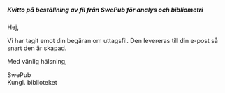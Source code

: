 ##### Kvitto på beställning av fil från SwePub för analys och bibliometri

Hej,

Vi har tagit emot din begäran om uttagsfil. Den levereras till din e-post så snart den är skapad. 

Med vänlig hälsning,

SwePub  
Kungl. biblioteket



